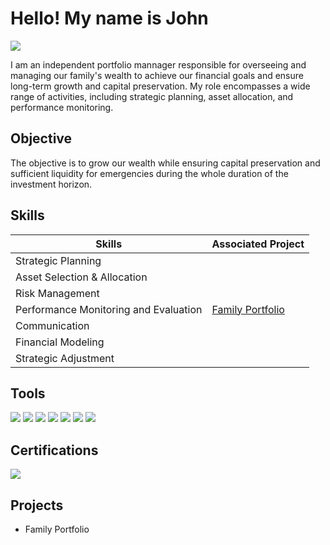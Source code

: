 # Hello! My name is John
<a href="https://www.linkedin.com/in/john-miller-de-leon-58138a13/"><img src="https://img.shields.io/badge/-LinkedIn-0072b1?&style=for-the-badge&logo=linkedin&logoColor=white" /></a>

I am an independent portfolio mannager responsible for overseeing and managing our family's wealth to achieve our financial goals and ensure long-term growth and capital preservation. My role encompasses a wide range of activities, including strategic planning, asset allocation, and performance monitoring.

## Objective
The objective is to grow our wealth while ensuring capital preservation and sufficient liquidity for emergencies during the whole duration of the investment horizon.

## Skills

| Skills                                         | Associated Project         |
|-----------------------------------------------|----------------------------|
| Strategic Planning                              | |
| Asset Selection & Allocation                    | |
| Risk Management                                 | |
| Performance Monitoring and Evaluation           | <a href="https://google.com">Family Portfolio</a>|
| Communication                                   | |
| Financial Modeling                              | |
| Strategic Adjustment                            | |

## Tools
<div>
    <img src="https://img.shields.io/badge/-Bloomberg%20News-1679A7?&style=for-the-badge&logo=Bloomberg&logoColor=white" />
    <img src="https://img.shields.io/badge/-Microsoft_Excel-217346?&style=for-the-badge&logo=Microsoft%20Excel&logoColor=white" />
    <img src="https://img.shields.io/badge/-Schwab%20thinkorswim-008083?&style=for-the-badge&logo=thinkorswim&logoColor=white" />
    <img src="https://img.shields.io/badge/-Morningstar-4B275F?&style=for-the-badge&logo=morningstar&logoColor=white" />
    <img src="https://img.shields.io/badge/-MarketWatch-208037?&style=for-the-badge&logo=MarketWatch&logoColor=white" />
    <img src="https://img.shields.io/badge/-Bankrate-0056A2?&style=for-the-badge&logo=Bankrate&logoColor=white" />
    <img src="https://img.shields.io/badge/-TreasuryDirect-4B275F?&style=for-the-badge&logo=treasury&logoColor=white" />

</div>

## Certifications
<div>
<img src="https://img.shields.io/badge/-TDI%20General%20lines%20%E2%80%93%20life%2C%20accident%2C%20health%20and%20HMO-1679A7?&style=for-the-badge&logo=insurance&logoColor=white" />


</div>

## Projects
- Family Portfolio

